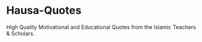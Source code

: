 # Hausa-Quotes
High Quality Motivational and Educational Quotes from the Islamic Teachers &amp; Scholars. 
